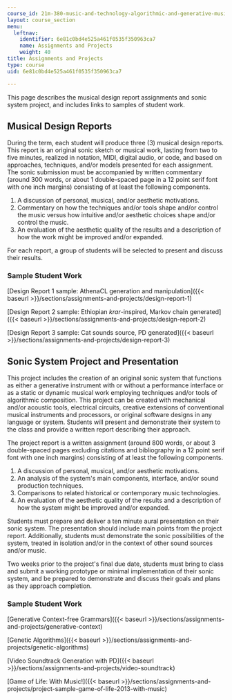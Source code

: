 ```yaml
---
course_id: 21m-380-music-and-technology-algorithmic-and-generative-music-spring-2010
layout: course_section
menu:
  leftnav:
    identifier: 6e81c0bd4e525a461f0535f350963ca7
    name: Assignments and Projects
    weight: 40
title: Assignments and Projects
type: course
uid: 6e81c0bd4e525a461f0535f350963ca7

---
```


This page describes the musical design report assignments and sonic system project, and includes links to samples of student work.

Musical Design Reports
----------------------

During the term, each student will produce three (3) musical design reports. This report is an original sonic sketch or musical work, lasting from two to five minutes, realized in notation, MIDI, digital audio, or code, and based on approaches, techniques, and/or models presented for each assignment. The sonic submission must be accompanied by written commentary (around 300 words, or about 1 double-spaced page in a 12 point serif font with one inch margins) consisting of at least the following components.

1.  A discussion of personal, musical, and/or aesthetic motivations.
2.  Commentary on how the techniques and/or tools shape and/or control the music versus how intuitive and/or aesthetic choices shape and/or control the music.
3.  An evaluation of the aesthetic quality of the results and a description of how the work might be improved and/or expanded.

For each report, a group of students will be selected to present and discuss their results.

### Sample Student Work

[Design Report 1 sample: AthenaCL generation and manipulation]({{< baseurl >}}/sections/assignments-and-projects/design-report-1)

[Design Report 2 sample: Ethiopian _krar_\-inspired, Markov chain generated]({{< baseurl >}}/sections/assignments-and-projects/design-report-2)

[Design Report 3 sample: Cat sounds source, PD generated]({{< baseurl >}}/sections/assignments-and-projects/design-report-3)

Sonic System Project and Presentation
-------------------------------------

This project includes the creation of an original sonic system that functions as either a generative instrument with or without a performance interface or as a static or dynamic musical work employing techniques and/or tools of algorithmic composition. This project can be created with mechanical and/or acoustic tools, electrical circuits, creative extensions of conventional musical instruments and processors, or original software designs in any language or system. Students will present and demonstrate their system to the class and provide a written report describing their approach.

The project report is a written assignment (around 800 words, or about 3 double-spaced pages excluding citations and bibliography in a 12 point serif font with one inch margins) consisting of at least the following components.

1.  A discussion of personal, musical, and/or aesthetic motivations.
2.  An analysis of the system's main components, interface, and/or sound production techniques.
3.  Comparisons to related historical or contemporary music technologies.
4.  An evaluation of the aesthetic quality of the results and a description of how the system might be improved and/or expanded.

Students must prepare and deliver a ten minute aural presentation on their sonic system. The presentation should include main points from the project report. Additionally, students must demonstrate the sonic possibilities of the system, treated in isolation and/or in the context of other sound sources and/or music.

Two weeks prior to the project's final due date, students must bring to class and submit a working prototype or minimal implementation of their sonic system, and be prepared to demonstrate and discuss their goals and plans as they approach completion.

### Sample Student Work

[Generative Context-free Grammars]({{< baseurl >}}/sections/assignments-and-projects/generative-context)

[Genetic Algorithms]({{< baseurl >}}/sections/assignments-and-projects/genetic-algorithms)

[Video Soundtrack Generation with PD]({{< baseurl >}}/sections/assignments-and-projects/video-soundtrack)

[Game of Life: With Music!]({{< baseurl >}}/sections/assignments-and-projects/project-sample-game-of-life-2013-with-music)